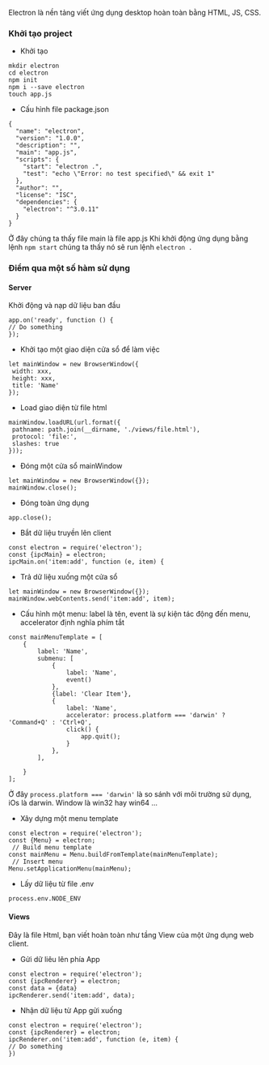 Electron là nền tảng viết ứng dụng desktop hoàn toàn bằng HTML, JS, CSS.
### Khởi tạo project 
- Khởi tạo
```
mkdir electron
cd electron
npm init
npm i --save electron
touch app.js
```
- Cấu hình file package.json
```
{
  "name": "electron",
  "version": "1.0.0",
  "description": "",
  "main": "app.js",
  "scripts": {
    "start": "electron .",
    "test": "echo \"Error: no test specified\" && exit 1"
  },
  "author": "",
  "license": "ISC",
  "dependencies": {
    "electron": "^3.0.11"
  }
}
```
Ở đây chúng ta thấy file main là file app.js
Khi khởi động ứng dụng bằng lệnh `npm start` chúng ta thấy nó sẽ run lệnh `electron .`
### Điểm qua một số hàm sử dụng
#### Server
Khởi động và nạp dữ liệu ban đầu
```
app.on('ready', function () {
// Do something
});
```
- Khởi tạo một giao diện cửa sổ để làm việc
```
let mainWindow = new BrowserWindow({
 width: xxx,
 height: xxx,
 title: 'Name'
});
```
- Load giao diện từ file html
```
mainWindow.loadURL(url.format({
 pathname: path.join(__dirname, './views/file.html'),
 protocol: 'file:',
 slashes: true
}));
```
- Đóng một cửa sổ mainWindow
```
let mainWindow = new BrowserWindow({});
mainWindow.close();
```
- Đóng toàn ứng dụng
```
app.close();
```
- Bắt dữ liệu truyền lên client
```
const electron = require('electron');
const {ipcMain} = electron;
ipcMain.on('item:add', function (e, item) {
```
- Trả dữ liệu xuống một cửa sổ
```
let mainWindow = new BrowserWindow({});
mainWindow.webContents.send('item:add', item);
```
- Cấu hình một menu: label là tên, event là  sự kiện tác động đến menu, accelerator định nghĩa phím tắt
```
const mainMenuTemplate = [
    {
        label: 'Name',
        submenu: [
            {
                label: 'Name',
                event()
            },
            {label: 'Clear Item'},
            {
                label: 'Name',
                accelerator: process.platform === 'darwin' ? 'Command+Q' : 'Ctrl+Q',
                click() {
                    app.quit();
                }
            },
        ],

    }
];
```
Ở đây `process.platform === 'darwin'` là so sánh với môi trường sử dụng, iOs là darwin. Window là win32 hay win64 ...
- Xây dựng một menu template
```
const electron = require('electron');
const {Menu} = electron;
 // Build menu template
const mainMenu = Menu.buildFromTemplate(mainMenuTemplate);
 // Insert menu
Menu.setApplicationMenu(mainMenu);
```
- Lấy dữ liệu từ file .env
```
process.env.NODE_ENV
```
#### Views
Đây là file Html, bạn viết hoàn toàn như tầng View của một ứng dụng web client.
- Gửi dữ liêu lên phía App
```
const electron = require('electron');
const {ipcRenderer} = electron;
const data = {data}
ipcRenderer.send('item:add', data);
```
-  Nhận dữ liệu từ App gửi xuống
```
const electron = require('electron');
const {ipcRenderer} = electron;
ipcRenderer.on('item:add', function (e, item) {
// Do something
})